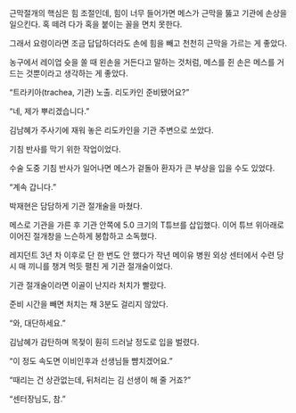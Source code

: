 근막절개의 핵심은 힘 조절인데, 힘이 너무 들어가면 메스가 근막을 뚫고 기관에 손상을 일으킨다. 혹 떼려 다가 혹을 붙이는 꼴을 면치 못한다.

그래서 요령이라면 조금 답답하더라도 손에 힘을 빼고 천천히 근막을 가르는 게 좋았다.

농구에서 레이업 슛을 쏠 때 왼손을 거든다고 말하는 것처럼, 메스를 쥔 손은 메스를 거드는 것뿐이라고 생각하는 게 좋았다.

“트라키아(trachea, 기관) 노출. 리도카인 준비됐어요?”

“네, 제가 뿌리겠습니다.”

김남혜가 주사기에 재워 놓은 리도카인을 기관 주변으로 쏘았다.

기침 반사를 막기 위한 작업이었다.

수술 도중 기침 반사가 일어나면 메스가 겉돌아 환자가 큰 부상을 입을 수도 있었다.

“계속 갑니다.”

박재현은 담담하게 기관 절개술을 마쳤다.

메스로 기관을 가른 후 기관 안쪽에 5.0 크기의 T튜브를 삽입했다. 이어 튜브 위아래로 이어진 절개창을 느슨하게 봉합하고 소독했다.

레지던트 3년 차 이후로 단 한 번도 안 했다가 작년 메이유 병원 외상 센터에서 수련 당시 매 끼니를 챙겨 먹듯 펼친 게 기관 절개술이었다.

기관 절개술이라면 이골이 난지라 처치가 빨랐다.

준비 시간을 빼면 처치는 채 3분도 걸리지 않았다.

“와, 대단하세요.”

김남혜가 감탄하며 목젖이 훤히 드러날 정도로 입을 벌렸다.

“이 정도 속도면 이비인후과 선생님들 뺨치겠어요.”

“때리는 건 상관없는데, 뒤처리는 김 선생이 해 줄 거죠?”

“센터장님도, 참.”